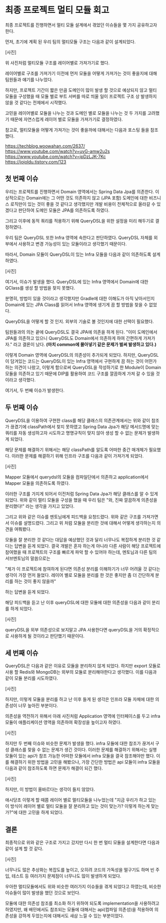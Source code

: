 # 최종 프로젝트 멀티 모듈 회고

최종 프로젝트를 진행하면서 멀티 모듈 설계에서 겪었던 이슈들을 몇 가지 공유하고자 한다.

먼저, 초기에 계획 된 우리 팀의 멀티모듈 구조는 다음과 같이 설계되었다.

[사진]

위 사진처럼 멀티모듈 구조를 레이어별로 가져가기로 했다.

레이어별로 구조를 가져가기 이전에 먼저 모듈을 어떻게 가져가는 것이 좋을지에 대해 팀원들과 얘기를 나누었다.

하지만, 프로젝트 기간이 짧은 만큼 도메인이 많이 발생 할 것으로 예상되지 않고 멀티 모듈을 구성했을 때 모듈 별로 부트 서버를 따로 띄울 일이 프로젝트 구조 상 발생하지 않을 것 같다는 전제에서 시작했다.

고민을 레이어별로 모듈을 나누는 것과 도메인 별로 모듈을 나누는 것 두 가지를 고려했기 때문에 자연스럽게 레이어 별로 모듈을 가져가기로 결정하였다.

참고로, 멀티모듈을 어떻게 가져가는 것이 좋을까에 대해서는 다음과 포스팅 들을 참조했다.

https://techblog.woowahan.com/2637/  
https://www.youtube.com/watch?v=uvG-amw2u2s  
https://www.youtube.com/watch?v=ipDzLJK-7Kc  
https://jojoldu.tistory.com/123  

## 첫 번째 이슈

우리는 프로젝트를 진행하면서 Domain 영역에서는 Spring Data Jpa를 의존한다.
이상적으로는 Domain에는 그 어떤 것도 의존하지 않고 (JPA 포함) 도메인에 대한 비즈니스 로직만이 있는 것이 좋을 것 같다고 생각했지만 개발 비용이 전체적으로 올라갈 수 있겠다고 판단하여 도메인 모듈은 JPA를 의존하도록 하였다.

그리고 이후에 동적 쿼리를 적용하기 위해 QueryDSL을 위한 설정을 미리 해두기로 결정하였다.

우리 팀은 QueryDSL 또한 Infra 영역에 속한다고 판단하였다.
QueryDSL 자체를 외부에서 사용하고 변경 가능성이 있는 모듈이라고 생각했기 때문이다.

따라서, Domain 모듈이 QueryDSL이 있는 Infra 모듈을 다음과 같이 의존하도록 설계하였다.

[사진]

여기서, 이슈가 발생을 했다. QueryDSL에 있는 Infra 영역에서 Domain에 대한 QClass를 생성 할 방법을 찾지 못했다.

분명히, 방법이 있을 것이라고 생각했지만 Gradle에 대한 이해도가 아직 낮아서인지 Domain에 있는 JPA Class를 읽어서 Infra 영역에 생기게 끔 할 방법을 찾을 수 없었다.

QueryDSL을 어떻게 할 것 인지. 외부의 기술로 볼 것인지에 대한 선택이 필요했다.

팀원들과의 의논 끝에 QueryDSL도 결국 JPA에 의존을 하게 된다. "이미 도메인에서 JPA를 의존하고 있으니 QueryDSL도 Domain에서 의존하게 하여 간편하게 가져가자." 라고 결론이 났다. **(마치 common에 몰아넣기 같은 문제가 벌써 발생하고 있다.)**

이렇게 Domain 영역에 QueryDSL의 의존성이 추가되게 되었다. 
하지만, QueryDSL이 담겨있는 코드는 QueryDSL이 있는 Infra 영역에서 구현하게 끔 하는 것이 어떤가 하는 의견이 나왔고, 이렇게 함으로써 QueryDSL을 작성하기로 한 Module이 Domain 모듈을 의존하고 있기 때문에 DIP를 활용하여 코드 구조를 깔끔하게 가져 갈 수 있을 것이라고 생각했다.

여기서, 두 번째 이슈가 발생한다.

## 두 번째 이슈

QueryDSL을 이용하여 구현한 class를 해당 클래스의 의존관계에서는 위와 같이 참조가 끊겼기에 classPath에서 찾지 못하였고 Spring Data Jpa가 해당 메서드명에 맞는 쿼리를 자동 생성하고자 시도하고 명명규칙이 맞지 않아 생성 할 수 없는 문제가 발생하게 되었다.

해당 문제를 해결하기 위해서는 해당 classPath를 알도록 어떠한 중간 매개체가 필요했다.
이러한 문제를 해결하기 위해 인프라 구조를 다음과 같이 가져가게 되었다.

[사진]

Mapper 모듈에서 querydsl의 모듈을 컴파일단에서 의존하고 application에서 Mapper 모듈을 의존하도록 하였다.

이러한 구조를 가지게 되어서 이전처럼 Spring Data Jpa가 해당 클래스를 알 수 있게 되었다. 위와 같이 멀티 모듈을 구성을 했을 때 우리 팀은 "와, 진짜 깔끔하게 의존성을 분리했다!" 라는 생각을 가지고 있었다.

그리고 위와 같은 이슈를 멘토님에게 피드백을 요청드렸다. 위와 같은 구조를 가져가면서 이슈를 설명드렸다. 그리고 위 처럼 모듈을 분리한 것에 대해서 어떻게 생각하는지 의견을 여쭤봤다.

모듈을 잘 분리한 것 같다는 대답을 예상했던 것과 달리 너무나도 복잡하게 분리한 것 같다는 답변을 듣게 되었다. 결국 개발은 혼자 하는게 아니라 다른 사람이 해당 프로젝트에 참여했을 때 프로젝트의 구조를 빠르게 파악 할 수 있어야 하는데, 멘토님과 다른 팀의 서브멘토님의 말씀으로는

"제가 이 프로젝트에 참여하게 된다면 의존성 분리를 이해하기가 너무 어려울 것 같다는 생각이 가장 먼저 들었다. 레이어 별로 모듈을 분리를 한 것은 좋지만 좀 더 간단하게 분리를 하는 것이 좋지 않을까"

하는 답변을 듣게 되었다.

해당 피드백을 듣고 난 이후 queryDSL에 대한 모듈에 대한 의존성을 다음과 같이 분리를 하게 되었다.

[사진]

queryDSL을 외부 의존성으로 보지말고 JPA 사용한다면 queryDSL을 거의 확정적으로 사용하게 될 것이라고 판단했기 때문이다.

## 세 번째 이슈

QueryDSL은 다음과 같은 이유로 모듈을 분리하지 않게 되었다. 하지만 export 모듈로 사용 할 Redis와 MongoDB는 외부의 모듈로 분리해야한다고 생각했다.
이를 다음과 같이 모듈 분리를 시도하였다.

[사진]

하지만, 이렇게 모듈을 분리를 하고 난 이후 들게 된 생각은 인프라 모듈 자체에 대한 의존성이 너무 높아진 부분이다.

의존성을 역전하기 위해서 아래 사진처럼 Application 영역에 인터페이스를 두고 infra 모듈이 애플리케이션 영역을 의존하여 확장성을 높이고자 하였다.

[사진]

하지만 두 번째 이슈와 비슷한 문제가 발생을 했다. 
infra 모듈에 대한 참조가 끊겨서 구성 클래스를 찾을 수 없는 문제가 생긴 것이다. 이러한 문제를 해결하기 위해서는 실행 모듈이 있는 api가 참조 가능한 어떠한 모듈에서 infra 모듈을 결국 참조해야만 했다. 
이를 해결하기 위한 방법을 고민을 해봤으나, 가장 간단한 방법은 api 모듈이 infra 모듈을 다음과 같이 참조하도록 하면 문제가 해결이 되긴 했다.

[사진]

하지만, 이 방법이 올바르다는 생각이 들지 않았다.

애시당초 이렇게 할 때쯤 레이어 별로 멀티모듈을 나누었는데 "지금 우리가 하고 있는 이 방식이 레이어 별로 멀티 모듈을 잘 분리하고 있는 것이 맞는가? 이렇게 하는게 맞는가?"에 대한 고민을 하게 되었다.

## 결론

최종적으로 위와 같은 구조로 가지고 갔지만 다시 한 번 멀티 모듈을 설계한다면 다음과 같이 설계 할 것 같다.

[사진]

너무나도 많은 추상화는 복잡도를 높이고, 오히려 코드의 가독성을 떨구기도 하며 빈 주입, 테스트 등 여러가지 문제점이 너무나도 많이 발생하게 되었다.

우아한 멀티모듈에서도 위와 비슷한 여러가지 이슈들을 겪게 되었다고 하였는데, 비슷한 이슈들이 많이 발생을 했던 것으로 보인다.

모듈에 대한 의존성 참조를 최소화 하기 위하여 되도록 implementation을 사용하려고 하였지만, 왜 배민에서도 참조되는 모듈에 대해서는 api(컴파일 의존성)을 적용하여 의존성을 강하게 두었는지에 대해서도 새삼 느낄 수 있는 부분이었다.
